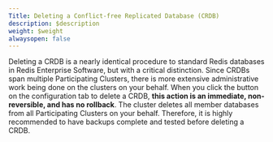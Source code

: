 ```yaml
---
Title: Deleting a Conflict-free Replicated Database (CRDB)
description: $description
weight: $weight
alwaysopen: false
---
```

Deleting a CRDB is a nearly identical procedure to standard Redis
databases in Redis Enterprise Software, but with a critical distinction.
Since CRDBs span multiple Participating Clusters, there is more
extensive administrative work being done on the clusters on your behalf.
When you click the button on the configuration tab to delete a CRDB,
**this action is an immediate, non-reversible, and has no rollback**.
The cluster deletes all member databases from all Participating Clusters
on your behalf. Therefore, it is highly recommended to have backups
complete and tested before deleting a CRDB.
